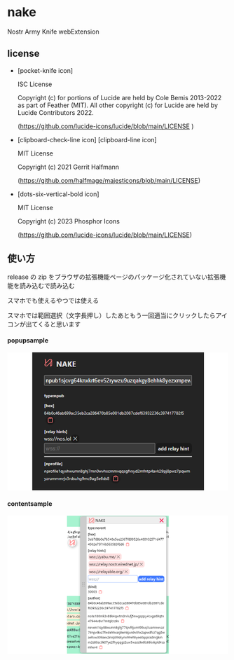 # nake

Nostr Army Knife webExtension

## license

- [pocket-knife icon]

  ISC License

  Copyright (c) for portions of Lucide are held by Cole Bemis 2013-2022 as part of Feather (MIT). All other copyright (c) for Lucide are held by Lucide Contributors 2022.

  (https://github.com/lucide-icons/lucide/blob/main/LICENSE )

- [clipboard-check-line icon] [clipboard-line icon]

  MIT License

  Copyright (c) 2021 Gerrit Halfmann

  (https://github.com/halfmage/majesticons/blob/main/LICENSE)

- [dots-six-vertical-bold icon]

  MIT License

  Copyright (c) 2023 Phosphor Icons

  (https://github.com/lucide-icons/lucide/blob/main/LICENSE)

## 使い方

release の zip をブラウザの拡張機能ページのパッケージ化されていない拡張機能を読み込むで読み込む

スマホでも使えるやつでは使える

スマホでは範囲選択（文字長押し）したあともう一回適当にクリックしたらアイコンが出てくると思います

#### popupsample

![popupsample](popupsample640x400.png)

#### contentsample

![contentsample](contentsample640x400.png)
